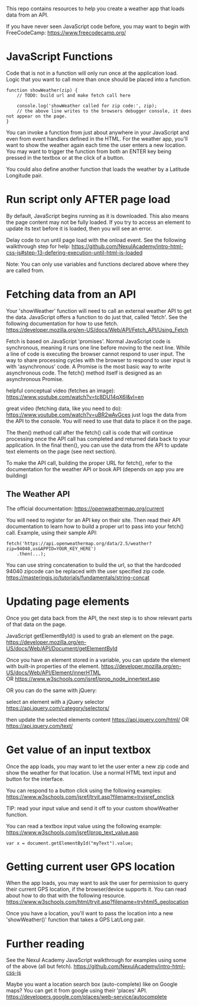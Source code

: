 
This repo contains resources to help you create a weather app that loads data from an API.

If you have never seen JavaScript code before, you may want to begin with FreeCodeCamp:
https://www.freecodecamp.org/

JavaScript Functions
====================

Code that is not in a function will only run once at the application load. Logic that you want to call more than once should be placed into a function. 

    function showWeather(zip) {
        // TODO: build url and make fetch call here
        
        console.log('showWeather called for zip code:', zip); 
        // the above line writes to the browsers debugger console, it does not appear on the page.
    }
    
You can invoke a function from just about anywhere in your JavaScript and even from event handlers defined in the HTML. For the weather app, you'll want to show the weather again each time the user enters a new location. You may want to trigger the function from both an ENTER key being pressed in the textbox or at the click of a button.

You could also define another function that loads the weather by a Latitude Longitude pair.

Run script only AFTER page load
===============================
By default, JavaScript begins running as it is downloaded.  This also means the page content may not be fully loaded. If you try to access an element to update its text before it is loaded, then you will see an error.

Delay code to run until page load with the onload event. See the following walkthrough step for help:
https://github.com/NexulAcademy/intro-html-css-js#step-13-defering-execution-until-html-is-loaded

Note: You can only use variables and functions declared above where they are called from.

Fetching data from an API
=========================

Your 'showWeather' function will need to call an external weather API to get the data. JavaScript offers a function to do just that, called 'fetch'. See the following documentation for how to use fetch.
https://developer.mozilla.org/en-US/docs/Web/API/Fetch_API/Using_Fetch 

Fetch is based on JavaScript 'promises'. Normal JavaScript code is synchronous, meaning it runs one line before moving to the next line. While a line of code is executing the browser cannot respond to user input. The way to share processing cycles with the browser to respond to user input is with 'asynchronous' code. A Promise is the most basic way to write asynchronous code. The fetch() method itself is designed as an asynchronous Promise.

helpful conceptual video (fetches an image):  
https://www.youtube.com/watch?v=tc8DU14qX6I&vl=en

great video (fetching data, like you need to do):  
https://www.youtube.com/watch?v=uBR2wAvGces
just logs the data from the API to the console. You will need to use that data to place it on the page.


The then() method call after the fetch() call is code that will continue processing once the API call has completed and returned data back to your application. In the final then(), you can use the data from the API to update text elements on the page (see next section).

To make the API call, building the proper URL for fetch(), refer to the documentation for the weather API or book API (depends on app you are building) 

The Weather API
---------------

The official documentation:
https://openweathermap.org/current

You will need to register for an API key on their site. Then read their API documentation to learn how to build a proper url to pass into your fetch() call.  Example, using their sample API:

    fetch('https://api.openweathermap.org/data/2.5/weather?zip=94040,us&APPID=YOUR_KEY_HERE')
        .then(...);

You can use string concatenation to build the url, so that the hardcoded 94040 zipcode can be replaced with the user specified zip code.
https://masteringjs.io/tutorials/fundamentals/string-concat


Updating page elements
======================

Once you get data back from the API, the next step is to show relevant parts of that data on the page.

JavaScript getElementById() is used to grab an element on the page.
https://developer.mozilla.org/en-US/docs/Web/API/Document/getElementById 

Once you have an element stored in a variable, you can update the element with built-in properties of the element.
https://developer.mozilla.org/en-US/docs/Web/API/Element/innerHTML  
OR
https://www.w3schools.com/jsref/prop_node_innertext.asp  

OR you can do the same with jQuery:

select an element with a jQuery selector  
https://api.jquery.com/category/selectors/ 

then update the selected elements content
https://api.jquery.com/html/ 
OR
https://api.jquery.com/text/  

Get value of an input textbox
==============================

Once the app loads, you may want to let the user enter a new zip code and show the weather for that location. Use a normal HTML text input and button for the interface. 

You can respond to a button click using the following examples:
https://www.w3schools.com/jsref/tryit.asp?filename=tryjsref_onclick

TIP: read your input value and send it off to your custom showWeather function.

You can read a textbox input value using the following example:
https://www.w3schools.com/jsref/prop_text_value.asp

    var x = document.getElementById("myText").value;

Getting current user GPS location
==================================

When the app loads, you may want to ask the user for permission to query their current GPS location, if the browser/device supports it. You can read about how to do that with the following resource.
https://www.w3schools.com/html/tryit.asp?filename=tryhtml5_geolocation

Once you have a location, you'll want to pass the location into a new 'showWeather()' function that takes a GPS Lat/Long pair.

Further reading
===============

See the Nexul Academy JavaScript walkthrough for examples using some of the above (all but fetch).
https://github.com/NexulAcademy/intro-html-css-js  

Maybe you want a location search box (auto-complete) like on Google maps?  You can get it from google using their 'places' API.
https://developers.google.com/places/web-service/autocomplete
